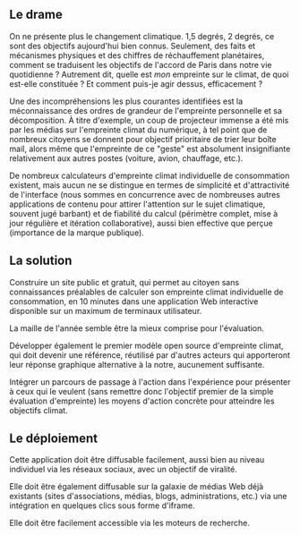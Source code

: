 ## Le drame

On ne présente plus le changement climatique. 1,5 degrés, 2 degrés, ce sont des objectifs aujourd'hui bien connus. Seulement, des faits et mécanismes physiques et des chiffres de réchauffement planétaires, comment se traduisent les objectifs de l'accord de Paris dans notre vie quotidienne ? Autrement dit, quelle est *mon* empreinte sur le climat, de quoi est-elle constituée ? Et comment puis-je agir dessus, efficacement ?

Une des incompréhensions les plus courantes identifiées est la méconnaissance des ordres de grandeur de l'empreinte personnelle et sa décomposition. À titre d'exemple, un coup de projecteur immense a été mis par les médias sur l'empreinte climat du numérique, à tel point que de nombreux citoyens se donnent pour objectif prioritaire de trier leur boîte mail, alors même que l'empreinte de ce "geste" est absolument insignifiante relativement aux autres postes (voiture, avion, chauffage, etc.).

De nombreux calculateurs d'empreinte climat individuelle de consommation existent, mais aucun ne se distingue en termes de simplicité et d'attractivité de l'interface (nous sommes en concurrence avec de nombreuses autres applications de contenu pour attirer l'attention sur le sujet climatique, souvent jugé barbant) et de fiabilité du calcul (périmètre complet, mise à jour régulière et itération collaborative), aussi bien effective que perçue (importance de la marque publique).


## La solution

Construire un site public et gratuit, qui permet au citoyen sans connaissances préalables de calculer son empreinte climat individuelle de consommation, en 10 minutes dans une application Web interactive disponible sur un maximum de terminaux utilisateur. 

La maille de l'année semble être la mieux comprise pour l'évaluation.

Développer également le premier modèle open source d'empreinte climat, qui doit devenir une référence, réutilisé par d'autres acteurs qui apporteront leur réponse graphique alternative à la notre, aucunement suffisante. 

Intégrer un parcours de passage à l'action dans l'expérience pour présenter à ceux qui le veulent (sans remettre donc l'objectif premier de la simple évaluation d'empreinte) les moyens d'action concrète pour atteindre les objectifs climat. 

## Le déploiement

Cette application doit être diffusable facilement, aussi bien au niveau individuel via les réseaux sociaux, avec un objectif de viralité. 

Elle doit être également diffusable sur la galaxie de médias Web déjà existants (sites d'associations, médias, blogs, administrations, etc.) via une intégration en quelques clics sous forme d'iframe. 

Elle doit être facilement accessible via les moteurs de recherche. 
